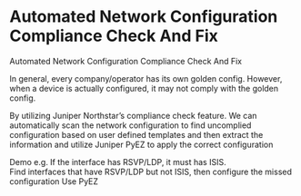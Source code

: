 # Automated Network Configuration Compliance Check And Fix
Automated Network Configuration Compliance Check And Fix

In general, every company/operator has its own golden config. However, when a device is actually configured, it may not comply with the golden config.

By utilizing Juniper Northstar’s compliance check feature. We can automatically scan the network configuration to find uncomplied configuration based on user defined templates and then extract the information and utilize Juniper PyEZ to apply the correct configuration

Demo e.g.
If the interface has RSVP/LDP, it must has ISIS.   
Find interfaces that have RSVP/LDP but not ISIS, then configure the missed configuration Use PyEZ 




